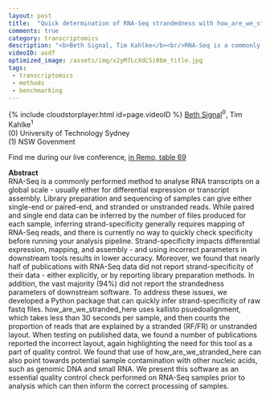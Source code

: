 ```yaml
---
layout: post
title:  "Quick determination of RNA-Seq strandedness with how_are_we_stranded_here"
comments: true
category: transcriptomics
description: "<b>Beth Signal, Tim Kahlke</b><br/>RNA-Seq is a commonly performed method to analyse ..."
videoID: asdf
optimized_image: /assets/img/x2yM7LcXdCSi0bm_title.jpg
tags:
 - transcriptomics
 - methods
 - benchmarking
---
```

{% include cloudstorplayer.html id=page.videoID %}
<u>Beth Signal</u><sup>0</sup>, Tim Kahlke<sup>1</sup><br/>
\(0\) University of Technology Sydney<br/>
\(1\) NSW Govenment

Find me during our live conference, [in Remo, table 69](https://remo.co)

<b>Abstract</b><br/>
RNA-Seq is a commonly performed method to analyse RNA transcripts on a global scale - usually either for differential expression or transcript assembly. Library preparation and sequencing of samples can give either single-end or paired-end, and stranded or unstranded reads. While paired and single end data can be inferred by the number of files produced for each sample, inferring strand-specificity generally requires mapping of RNA-Seq reads, and there is currently no way to quickly check specificity before running your analysis pipeline. Strand-specificity impacts differential expression, mapping, and assembly - and using incorrect parameters in downstream tools results in lower accuracy. Moreover, we found that nearly half of publications with RNA-Seq data did not report strand-specificity of their data - either explicitly, or by reporting library preparation methods. In addition, the vast majority \(94%\) did not report the strandedness parameters of downstream software. To address these issues, we developed a Python package that can quickly infer strand-specificity of raw fastq files.  how\_are\_we\_stranded\_here uses kallisto psuedoalignment, which takes less than 30 seconds per sample, and then counts the proportion of reads that are explained by a stranded \(RF/FR\) or unstranded layout. When testing on published data, we found a number of publications reported the incorrect layout, again highlighting the need for this tool as a part of quality control. We found that use of how\_are\_we\_stranded\_here can also point towards potential sample contamination with other nucleic acids, such as genomic DNA and small RNA. We present this software as an essential quality control check performed on RNA-Seq samples prior to analysis which can then inform the correct processing of samples. 
